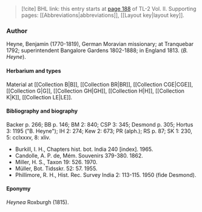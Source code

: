 > [!cite] BHL link: this entry starts at [page 188](https://www.biodiversitylibrary.org/item/103253#page/214/mode/1up) of TL-2 Vol. II.
> Supporting pages: [[Abbreviations|abbreviations]], [[Layout key|layout key]].

### Author

Heyne, Benjamin (1770-1819), German Moravian missionary; at Tranquebar 1792; superintendent Bangalore Gardens 1802-1888; in England 1813. (*B. Heyne*).

#### Herbarium and types

Material at [[Collection B|B]], [[Collection BR|BR]], [[Collection CGE|CGE]], [[Collection G|G]], [[Collection GH|GH]], [[Collection H|H]], [[Collection K|K]], [[Collection LE|LE]].

#### Bibliography and biography

Backer p. 266; BB p. 146; BM 2: 840; CSP 3: 345; Desmond p. 305; Hortus 3: 1195 ("B. Heyne"); IH 2: 274; Kew 2: 673; PR (alph.); RS p. 87; SK 1: 230, 5: cclxxxv, 8: xliv.
- Burkill, I. H., Chapters hist. bot. India 240 \[index\]. 1965.
- Candolle, A. P. de, Mém. Souvenirs 379-380. 1862.
- Miller, H. S., Taxon 19: 526. 1970.
- Müller, Bot. Tidsskr. 52: 57. 1955.
- Phillimore, R. H., Hist. Rec. Survey India 2: 113-115. 1950 (fide Desmond).

#### Eponymy

*Heynea* Roxburgh (1815).

